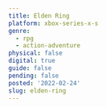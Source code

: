 ```yaml
---
title: Elden Ring
platform: xbox-series-x-s
genre:
  - rpg
  - action-adventure
physical: false
digital: true
guide: false
pending: false
posted: '2022-02-24'
slug: elden-ring
---
```

